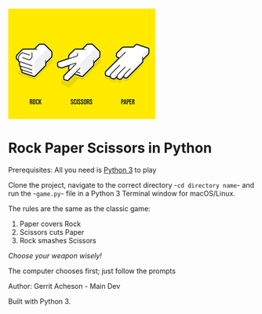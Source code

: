 ![Rock,Paper and Scissors](<images/rock_paper_scissors.png> "Rock, Paper and Scissors")
# Rock Paper Scissors in Python

Prerequisites: All you need is [Python 3](https://www.python.org/downloads/) to play

Clone the project, navigate to the correct directory -`cd directory name`- and run the -`game.py`- file in a Python 3 Terminal window for macOS/Linux.

The rules are the same as the classic game:

1. Paper covers Rock
2. Scissors cuts Paper
3. Rock smashes Scissors

*Choose your weapon wisely!*

The computer chooses first; just follow the prompts

Author: Gerrit Acheson - Main Dev

Built with Python 3.
